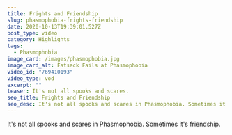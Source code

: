 ```yaml
---
title: Frights and Friendship
slug: phasmophobia-frights-friendship
date: 2020-10-13T19:39:01.527Z
post_type: video
category: Highlights
tags:
  - Phasmophobia
image_card: /images/phasmophobia.jpg
image_card_alt: Fatsack Fails at Phasmophobia
video_id: "769410193"
video_type: vod
excerpt: ""
teaser: It's not all spooks and scares.
seo_title: Frights and Friendship
seo_desc: It's not all spooks and scares in Phasmophobia. Sometimes it's friendship.
---
```

It's not all spooks and scares in Phasmophobia. Sometimes it's friendship.